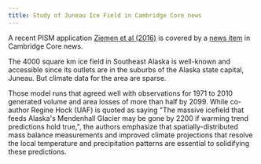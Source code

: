 ```yaml
---
title: Study of Juneau Ice Field in Cambridge Core news
---
```


A recent PISM application [Ziemen et al
(2016)](http://dx.doi.org/10.1017/jog.2016.13) is covered by
a [news
item](https://www.cambridge.org/core/news/alaska-could-lose-massive-icefield-by-2200)
in Cambridge Core news.

The 4000 square km ice field in Southeast Alaska is well-known and
accessible since its outlets are in the suburbs of the Alaska state
capital, Juneau. But climate data for the area are sparse.

Those model runs that agreed well with observations for 1971 to 2010
generated volume and area losses of more than half by 2099. While
co-author Regine Hock (UAF) is quoted as saying "The massive icefield
that feeds Alaska's Mendenhall Glacier may be gone by 2200 if warming
trend predictions hold true,", the authors emphasize that
spatially-distributed mass balance measurements and improved climate
projections that resolve the local temperature and precipitation
patterns are essential to solidifying these predictions.
